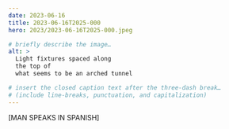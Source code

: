 ```yaml
---
date: 2023-06-16
title: 2023-06-16T2025-000
hero: 2023/2023-06-16T2025-000.jpeg

# briefly describe the image…
alt: >
  Light fixtures spaced along
  the top of
  what seems to be an arched tunnel

# insert the closed caption text after the three-dash break…
# (include line-breaks, punctuation, and capitalization)
---
```


[MAN SPEAKS IN SPANISH]
